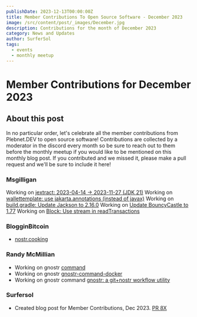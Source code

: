 ```yaml
---
publishDate: 2023-12-13T00:00:00Z
title: Member Contributions To Open Source Software - December 2023
image: /src/content/post/_images/December.jpg
description: Contributions for the month of December 2023
category: News and Updates
author: SurferSol   
tags:
  - events
  - monthly meetup
---
```


# Member Contributions for December 2023

## About this post
In no particular order, let's celebrate all the member contributions from Plebnet.DEV to open source software! Contributions are collected by a moderator in the discord every month so be sure to reach out to them before the monthly meetup if you would like to be mentioned on this monthly blog post. If you contributed and we missed it, please make a pull request and we'll be sure to include it here!

### Msgilligan
Working on [jextract: 2023-04-14 -> 2023-11-27 (JDK 21)](https://github.com/NixOS/nixpkgs/pull/271127)
Working on [wallettemplate: use jakarta.annotations (instead of javax)](https://github.com/bitcoinj/bitcoinj/pull/3325)
Working on [build.gradle: Update Jackson to 2.16.0](https://github.com/bitcoinj/bitcoinj/pull/3323)
Working on [Update BouncyCastle to 1.77](https://github.com/bitcoinj/bitcoinj/pull/3322)
Working on [Block: Use stream in readTransactions](https://github.com/bitcoinj/bitcoinj/pull/3321)

### BlogginBitcoin
- [nostr.cooking](https://github.com/github-tijlxyz/nostr.cooking)

### Randy McMillian
-  Working on gnostr [command](https://github.com/gnostr-org/gnostr-command)
-  Working on gnostr [gnostr-command-docker](https://github.com/gnostr-org/gnostr-command/blob/master/gnostr-command-docker)
-  Working on gnostr command [gnostr: a git+nostr workflow utility](https://command.gnostr.org/)

### Surfersol
- Created blog post for Member Contributions, Dec 2023. [PR 8X](github)
